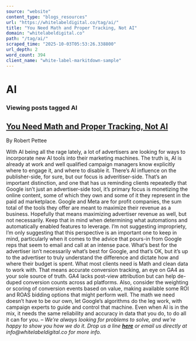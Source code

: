 ```yaml
---
source: "website"
content_type: "blogs_resources"
url: "https://whitelabeldigital.co/tag/ai/"
title: "You Need Math and Proper Tracking, Not AI"
domain: "whitelabeldigital.co"
path: "/tag/ai/"
scraped_time: "2025-10-03T05:53:26.338800"
url_depth: 2
word_count: 394
client_name: "white-label-markitdown-sample"
---
```


# AI

### Viewing posts tagged AI

## [You Need Math and Proper Tracking, Not AI](https://whitelabeldigital.co/you-need-math-not-ai/)

By Robert Pettee

With AI being all the rage lately, a lot of advertisers are looking for ways to incorporate new AI tools into their marketing machines. The truth is, AI is already at work and well qualified campaign managers know explicitly where to engage it, and where to disable it. There’s AI influence on the publisher-side, for sure, but our focus is adveritiser-side. That’s an important distinction, and one that has us reminding clients repeatedly that Google isn’t just an advertiser-side tool, it’s primary focus is monetizing the online content, some of which they own and some of it they represent in the paid ad marketplace. Google and Meta are for profit companies, the sum total of the tools they offer are meant to maximize their revenue as a business. Hopefully that means maximizing advertiser revenue as well, but not necessarily. Keep that in mind when determining what automations and automatically enabled features to leverage. I’m not suggesting impropriety, I’m only suggesting that this perspective is an important one to keep in mind, particularly when it comes to the advice that pours-in from Google reps that seem to email and call at an intense pace. What’s best for the advertiser isn’t necessarily what’s best for Google, and that’s OK, but it’s up to the advertiser to truly understand the difference and dictate how and where their budget is spent. What most clients need is Math and clean data to work with. That means accurate conversion tracking, an eye on GA4 as your sole source of truth. GA4 lacks post-view attribution but can help de-duped conversion counts across ad platforms. Also, consider the weighting or scoring of conversion events based on value, making available some ROI and ROAS bidding options that might perform well. The math we need doesn’t have to be our own, let Google’s algorithms do the leg work, with campaign experts to guide and control that machine. Even when AI is in the mix, it needs the same reliability and accuracy in data that you do, to do all it can for you. – _We’re always looking for problems to solve, and we’re happy to show you how we do it. Drop us a line [**here**](https://whitelabeldigital.co/contact/) or email us directly at _info@whitelabeldigital.co_ for more info._